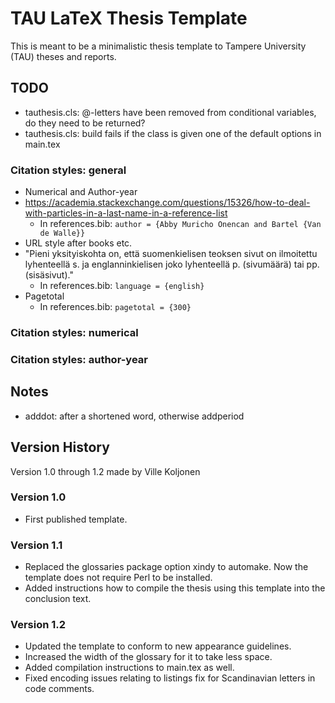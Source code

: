 # TAU LaTeX Thesis Template

This is meant to be a minimalistic thesis template to Tampere University (TAU) theses and reports.


## TODO

- tauthesis.cls: @-letters have been removed from conditional variables, do they need to be returned?
- tauthesis.cls: build fails if the class is given one of the default options in main.tex

### Citation styles: general
- Numerical and Author-year
- https://academia.stackexchange.com/questions/15326/how-to-deal-with-particles-in-a-last-name-in-a-reference-list
  - In references.bib: `author = {Abby Muricho Onencan and Bartel {Van de Walle}}`
- URL style after books etc.
- "Pieni yksityiskohta on, että suomenkielisen teoksen sivut on ilmoitettu lyhenteellä s. ja englanninkielisen joko lyhenteellä p. (sivumäärä) tai pp. (sisäsivut)."
  - In references.bib: `language = {english}`
- Pagetotal
  - In references.bib: `pagetotal = {300}`

### Citation styles: numerical

### Citation styles: author-year


## Notes

- adddot: after a shortened word, otherwise addperiod

## Version History
Version 1.0 through 1.2 made by Ville Koljonen

### Version 1.0
- First published template.

### Version 1.1
- Replaced the glossaries package option xindy to automake. Now the template does not require Perl to be installed.
- Added instructions how to compile the thesis using this template into the conclusion text.

### Version 1.2
- Updated the template to conform to new appearance guidelines.
- Increased the width of the glossary for it to take less space.
- Added compilation instructions to main.tex as well.
- Fixed encoding issues relating to listings fix for Scandinavian letters in code comments.